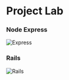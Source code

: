 # Project Lab  
### Node Express
![Express](ET-Refactor/raw/master/Resourse/express.png)
### Rails 
![Rails](ET-Refactor/raw/master/Resourse/rails.png)